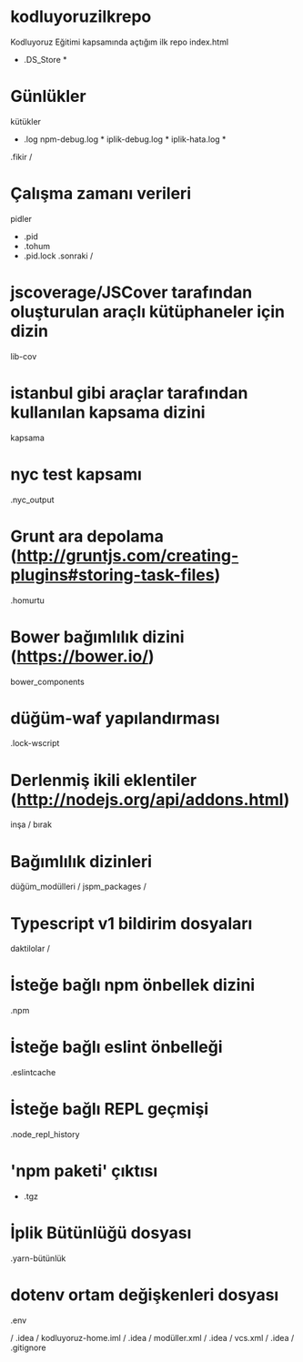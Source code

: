 # kodluyoruzilkrepo
Kodluyoruz Eğitimi kapsamında açtığım ilk repo
index.html
* .DS_Store *

# Günlükler
kütükler
* .log
npm-debug.log *
iplik-debug.log *
iplik-hata.log *

.fikir /

# Çalışma zamanı verileri
pidler
* .pid
* .tohum
* .pid.lock
.sonraki /

# jscoverage/JSCover tarafından oluşturulan araçlı kütüphaneler için dizin
lib-cov

# istanbul gibi araçlar tarafından kullanılan kapsama dizini
kapsama

# nyc test kapsamı
.nyc_output

# Grunt ara depolama (http://gruntjs.com/creating-plugins#storing-task-files)
.homurtu

# Bower bağımlılık dizini (https://bower.io/)
bower_components

# düğüm-waf yapılandırması
.lock-wscript

# Derlenmiş ikili eklentiler (http://nodejs.org/api/addons.html)
inşa / bırak

# Bağımlılık dizinleri
düğüm_modülleri /
jspm_packages /

# Typescript v1 bildirim dosyaları
daktilolar /

# İsteğe bağlı npm önbellek dizini
.npm

# İsteğe bağlı eslint önbelleği
.eslintcache

# İsteğe bağlı REPL geçmişi
.node_repl_history

# 'npm paketi' çıktısı
* .tgz

# İplik Bütünlüğü dosyası
.yarn-bütünlük

# dotenv ortam değişkenleri dosyası
.env

/ .idea / kodluyoruz-home.iml
/ .idea / modüller.xml
/ .idea / vcs.xml
/ .idea / .gitignore
